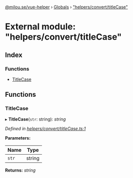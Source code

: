 [@milou.se/vue-helper](../README.md) › [Globals](../globals.md) › ["helpers/convert/titleCase"](_helpers_convert_titlecase_.md)

# External module: "helpers/convert/titleCase"

## Index

### Functions

* [TitleCase](_helpers_convert_titlecase_.md#titlecase)

## Functions

###  TitleCase

▸ **TitleCase**(`str`: string): *string*

*Defined in [helpers/convert/titleCase.ts:1](https://github.com/milou-se/milou-vue-helper/blob/1661c8d/src/helpers/convert/titleCase.ts#L1)*

**Parameters:**

Name | Type |
------ | ------ |
`str` | string |

**Returns:** *string*
